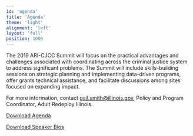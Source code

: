 ```yaml
---
id: 'agenda'
title: 'Agenda'
theme: 'light'
alignment: 'left'
layout: 'full'
position: 1000
---
```


The 2019 ARI-CJCC Summit will focus on the practical advantages and challenges associated with coordinating across the criminal justice system to address significant problems. The Summit will include skills-building sessions on strategic planning and implementing data-driven programs, offer grants technical assistance, and facilitate discussions among sites focused on expanding impact.

For more information, contact gail.smith@illinois.gov, Policy and Program Coordinator, Adult Redeploy Illinois.

[Download Agenda](/2019ARI-CJCCSummitAgenda5.7.pdf)

[Download Speaker Bios](2019_Summit_bios.pdf)
